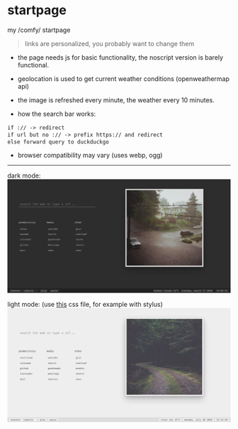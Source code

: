 # startpage

my /comfy/ startpage

> links are personalized, you probably want to change them

* the page needs js for basic functionality, the noscript version is
  barely functional.
  
* geolocation is used to get current weather conditions (openweathermap api)

* the image is refreshed every minute, the weather every 10 minutes.

* how the search bar works:
```
if :// -> redirect
if url but no :// -> prefix https:// and redirect
else forward query to duckduckgo
```

* browser compatibility may vary (uses webp, ogg)

---

dark mode:
<img src="screenshot.png" alt="screenshot dark mode"/>

light mode: (use [this](https://gist.github.com/hyphenc/bd1cb30307d31655827d5d1428538ba5) css file, for example with stylus)
<img src="screenshot-lightmode.png " alt="screenshot light mode"/>
